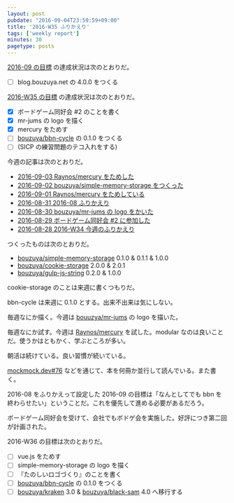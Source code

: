 ```yaml
---
layout: post
pubdate: "2016-09-04T23:59:59+09:00"
title: '2016-W35 ふりかえり'
tags: ['weekly report']
minutes: 30
pagetype: posts
---
```

[2016-09 の目標][2016-08-31] の達成状況は次のとおりだ。

- [ ] blog.bouzuya.net の 4.0.0 をつくる

[2016-W35 の目標][2016-08-28] の達成状況は次のとおりだ。

- [x] ボードゲーム同好会 #2 のことを書く
- [x] mr-jums の logo を描く
- [x] mercury をためす
- [ ] [bouzuya/bbn-cycle][] の 0.1.0 をつくる
- [ ] (SICP の練習問題のテコ入れをする)

今週の記事は次のとおりだ。

- [2016-09-03 Raynos/mercury をためした][2016-09-03]
- [2016-09-02 bouzuya/simple-memory-storage をつくった][2016-09-02]
- [2016-09-01 Raynos/mercury をためしている][2016-09-01]
- [2016-08-31 2016-08 ふりかえり][2016-08-31]
- [2016-08-30 bouzuya/mr-jums の logo をかいた][2016-08-30]
- [2016-08-29 ボードゲーム同好会 #2 に参加した][2016-08-29]
- [2016-08-28 2016-W34 今週のふりかえり][2016-08-28]

つくったものは次のとおりだ。

- [bouzuya/simple-memory-storage][] 0.1.0 & 0.1.1 & 1.0.0
- [bouzuya/cookie-storage][] 2.0.0 & 2.0.1
- [bouzuya/gulp-js-string][] 0.2.0 & 1.0.0

cookie-storage のことは来週に書くつもりだ。

bbn-cycle は来週に 0.1.0 とする。出来不出来は気にしない。

毎週なにか描く。今週は [bouuzya/mr-jums][] の logo を描いた。

毎週なにか試す。今週は [Raynos/mercury][] を試した。modular なのは良いことだ。使うかはともかく、学ぶところが多い。

朝活は続けている。良い習慣が続いている。

[mockmock.dev#76](http://mockmock.connpass.com/event/39013/) などを通じて、本を何冊か並行して読んでいる。また書く。

2016-08 をふりかえって設定した 2016-09 の目標は「なんとしてでも bbn を終わらせたい」ということだ。これを優先して進める必要があるだろう。

ボードゲーム同好会を受けて、会社でもボドゲ会を実施した。好評につき第二回が計画された。

2016-W36 の目標は次のとおりだ。

- [ ] vue.js をためす
- [ ] simple-memory-storage の logo を描く
- [ ] 『たのしいロゴづくり』のことを書く
- [ ] [bouzuya/bbn-cycle][] の 0.1.0 をつくる
- [ ] [bouzuya/kraken][] 3.0 & [bouzuya/black-sam][] 4.0 へ移行する

[2016-08-28]: http://blog.bouzuya.net/2016/08/28/
[2016-08-29]: http://blog.bouzuya.net/2016/08/29/
[2016-08-30]: http://blog.bouzuya.net/2016/08/30/
[2016-08-31]: http://blog.bouzuya.net/2016/08/31/
[2016-09-01]: http://blog.bouzuya.net/2016/09/01/
[2016-09-02]: http://blog.bouzuya.net/2016/09/02/
[2016-09-03]: http://blog.bouzuya.net/2016/09/03/
[Raynos/mercury]: https://github.com/Raynos/mercury
[bouuzya/mr-jums]: https://github.com/bouuzya/mr-jums
[bouzuya/bbn-cycle]: https://github.com/bouzuya/bbn-cycle
[bouzuya/black-sam]: https://github.com/bouzuya/black-sam
[bouzuya/cookie-storage]: https://github.com/bouzuya/cookie-storage
[bouzuya/gulp-js-string]: https://github.com/bouzuya/gulp-js-string
[bouzuya/kraken]: https://github.com/bouzuya/kraken
[bouzuya/simple-memory-storage]: https://github.com/bouzuya/simple-memory-storage
